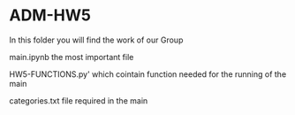 # ADM-HW5
In this folder you  will find the work of our Group

main.ipynb the most important file

HW5-FUNCTIONS.py' which cointain function needed for the running of the main 

categories.txt file required in the main
